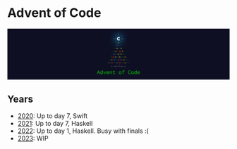 # Advent of Code

[![Advent of Code Banner](./advent-of-code.jpg)](https://adventofcode.com/)

## Years

* [2020](./2020/): Up to day 7, Swift
* [2021](./2021/): Up to day 7, Haskell
* [2022](./2022/): Up to day 1, Haskell. Busy with finals :(
* [2023](./2023/): WIP

